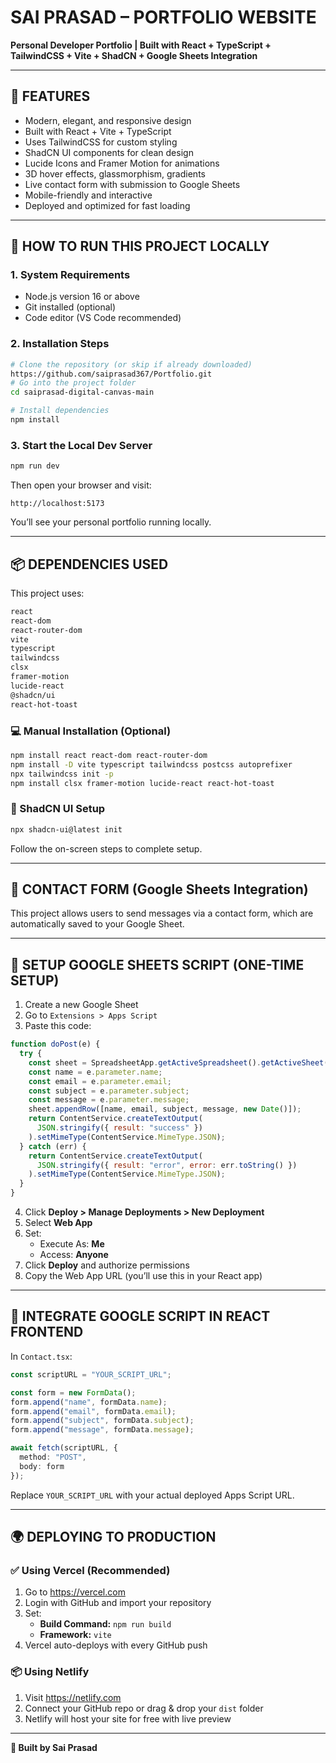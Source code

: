 # SAI PRASAD – PORTFOLIO WEBSITE

**Personal Developer Portfolio | Built with React + TypeScript + TailwindCSS + Vite + ShadCN + Google Sheets Integration**

---

## 🔧 FEATURES

- Modern, elegant, and responsive design  
- Built with React + Vite + TypeScript  
- Uses TailwindCSS for custom styling  
- ShadCN UI components for clean design  
- Lucide Icons and Framer Motion for animations  
- 3D hover effects, glassmorphism, gradients  
- Live contact form with submission to Google Sheets  
- Mobile-friendly and interactive  
- Deployed and optimized for fast loading  

---

## 🚀 HOW TO RUN THIS PROJECT LOCALLY

### 1. System Requirements
- Node.js version 16 or above  
- Git installed (optional)  
- Code editor (VS Code recommended)  

### 2. Installation Steps

```bash
# Clone the repository (or skip if already downloaded)
https://github.com/saiprasad367/Portfolio.git
# Go into the project folder
cd saiprasad-digital-canvas-main

# Install dependencies
npm install
```

### 3. Start the Local Dev Server

```bash
npm run dev
```

Then open your browser and visit:

```
http://localhost:5173
```

You’ll see your personal portfolio running locally.

---

## 📦 DEPENDENCIES USED

This project uses:

```bash
react
react-dom
react-router-dom
vite
typescript
tailwindcss
clsx
framer-motion
lucide-react
@shadcn/ui
react-hot-toast
```

### 💻 Manual Installation (Optional)

```bash
npm install react react-dom react-router-dom
npm install -D vite typescript tailwindcss postcss autoprefixer
npx tailwindcss init -p
npm install clsx framer-motion lucide-react react-hot-toast
```

### 🧩 ShadCN UI Setup

```bash
npx shadcn-ui@latest init
```

Follow the on-screen steps to complete setup.

---

## 📨 CONTACT FORM (Google Sheets Integration)

This project allows users to send messages via a contact form, which are automatically saved to your Google Sheet.

---

## 📝 SETUP GOOGLE SHEETS SCRIPT (ONE-TIME SETUP)

1. Create a new Google Sheet  
2. Go to `Extensions > Apps Script`  
3. Paste this code:

```javascript
function doPost(e) {
  try {
    const sheet = SpreadsheetApp.getActiveSpreadsheet().getActiveSheet();
    const name = e.parameter.name;
    const email = e.parameter.email;
    const subject = e.parameter.subject;
    const message = e.parameter.message;
    sheet.appendRow([name, email, subject, message, new Date()]);
    return ContentService.createTextOutput(
      JSON.stringify({ result: "success" })
    ).setMimeType(ContentService.MimeType.JSON);
  } catch (err) {
    return ContentService.createTextOutput(
      JSON.stringify({ result: "error", error: err.toString() })
    ).setMimeType(ContentService.MimeType.JSON);
  }
}
```

4. Click **Deploy > Manage Deployments > New Deployment**  
5. Select **Web App**  
6. Set:
   - Execute As: **Me**
   - Access: **Anyone**
7. Click **Deploy** and authorize permissions  
8. Copy the Web App URL (you’ll use this in your React app)

---

## 🔗 INTEGRATE GOOGLE SCRIPT IN REACT FRONTEND

In `Contact.tsx`:

```ts
const scriptURL = "YOUR_SCRIPT_URL";

const form = new FormData();
form.append("name", formData.name);
form.append("email", formData.email);
form.append("subject", formData.subject);
form.append("message", formData.message);

await fetch(scriptURL, {
  method: "POST",
  body: form
});
```

Replace `YOUR_SCRIPT_URL` with your actual deployed Apps Script URL.

---

## 🌍 DEPLOYING TO PRODUCTION

### ✅ Using Vercel (Recommended)

1. Go to https://vercel.com  
2. Login with GitHub and import your repository  
3. Set:
   - **Build Command:** `npm run build`
   - **Framework:** `vite`  
4. Vercel auto-deploys with every GitHub push

### 📦 Using Netlify

1. Visit https://netlify.com  
2. Connect your GitHub repo or drag & drop your `dist` folder  
3. Netlify will host your site for free with live preview

---

**🔗 Built  by Sai Prasad**
